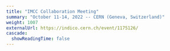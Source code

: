 ```yaml
---
title: "IMCC Collaboration Meeting" 
summary: "October 11-14, 2022 -- CERN (Geneva, Switzerland)"
weight: 1007
externalUrl: https://indico.cern.ch/event/1175126/ 
cascade:
  showReadingTime: false
---
```


